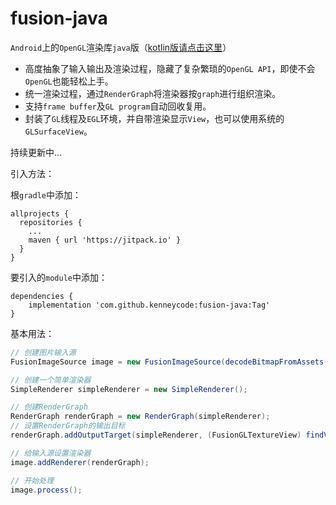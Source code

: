 # fusion-java

`Android`上的`OpenGL`渲染库`java`版（[kotlin版请点击这里](https://github.com/kenneycode/fusion)）

- 高度抽象了输入输出及渲染过程，隐藏了复杂繁琐的`OpenGL API`，即使不会`OpenGL`也能轻松上手。
- 统一渲染过程，通过`RenderGraph`将渲染器按`graph`进行组织渲染。
- 支持`frame buffer`及`GL program`自动回收复用。
- 封装了`GL`线程及`EGL`环境，并自带渲染显示`View`，也可以使用系统的`GLSurfaceView`。

持续更新中...

引入方法：

根`gradle`中添加：

```
allprojects {
  repositories {
    ...
    maven { url 'https://jitpack.io' }
  }
}
```

要引入的`module`中添加：

```
dependencies {
	implementation 'com.github.kenneycode:fusion-java:Tag'
}
```

基本用法：
```java
// 创建图片输入源
FusionImageSource image = new FusionImageSource(decodeBitmapFromAssets("test.png"));

// 创建一个简单渲染器
SimpleRenderer simpleRenderer = new SimpleRenderer();

// 创建RenderGraph
RenderGraph renderGraph = new RenderGraph(simpleRenderer);
// 设置RenderGraph的输出目标
renderGraph.addOutputTarget(simpleRenderer, (FusionGLTextureView) findViewById(R.id.fusionGLTextureView));

// 给输入源设置渲染器
image.addRenderer(renderGraph);

// 开始处理
image.process();
```




